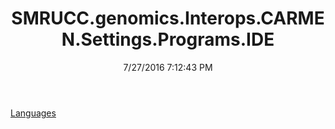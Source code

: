 ﻿---
title: SMRUCC.genomics.Interops.CARMEN.Settings.Programs.IDE
date: 7/27/2016 7:12:43 PM
---

[Languages](T-SMRUCC.genomics.Interops.CARMEN.Settings.Programs.IDE.Languages.html)
